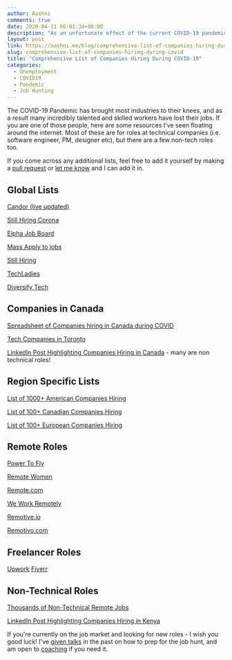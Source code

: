 ```yaml
---
author: Aashni
comments: true
date: 2020-04-11 06:01:34+00:00
description: "As an unfortunate effect of the current COVID-19 pandemic, millions of people are unemployed. Here are some resources to help anyone in the tech industry find which companies are still hiring during the pandemic."
layout: post
link: https://aashni.me/blog/comprehensive-list-of-companies-hiring-during-covid/
slug: comprehensive-list-of-companies-hiring-during-covid
title: "Comprehensive List of Companies Hiring During COVID-19"
categories:
  - Unemployment
  - COVID19
  - Pandemic
  - Job Hunting
---
```


The COVID-19 Pandemic has brought most industries to their knees, and as a result many incredibly talented and skilled workers have lost their jobs. If you are one of those people, here are some resources I've seen floating around the internet. Most of these are for roles at technical companies (i.e. software engineer, PM, designer etc), but there are a few non-tech roles too.

If you come across any additional lists, feel free to add it yourself by making a [pull request](https://github.com/aashnisshah/aashnime) or [let me know](https://aashni.me/contact) and I can add it in.

## Global Lists

[Candor (live updated)](https://candor.co/hiring-freezes/)

[Still Hiring Corona](https://docs.google.com/spreadsheets/d/1lwZ4ot10j-wvQZgA_hJ0AZJS_X3V9HjVk2QLsAU4WMc/edit#gid=0)

[Elpha Job Board](https://elpha.com/companies?sort=newest)

[Mass Apply to jobs](https://www.producthunt.com/posts/massapply)

[Still Hiring](https://stillhiring.org)

[TechLadies](https://hiretechladies.com/jobs)

[Diversify Tech](https://www.diversifytech.co/job-board)

## Companies in Canada

[Spreadsheet of Companies hiring in Canada during COVID](https://docs.google.com/spreadsheets/d/1d2pyNKVOeKbzRzqEMLpxNkT7ABWbPoGLgsPt1CuHsW0/edit#gid=0)

[Tech Companies in Toronto](https://github.com/toriagibbs/toronto-tech-scene)

[LinkedIn Post Highlighting Companies Hiring in Canada](https://www.linkedin.com/feed/news/whos-hiring-in-canada-4531435/) - many are non technical roles!

## Region Specific Lists

[List of 1000+ American Companies Hiring](https://candor.co/hiring-freezes/?utm_campaign=Newsletter&utm_source=hs_email&utm_medium=email&utm_content=85479333&_hsenc=p2ANqtz-8EzWTTh_nkfa9MOsX4n_j9X-1U9IF5L4sf_VdnFcIk0X1EZ-BiIPTesrKk8lOVgta5PH9VBaHlR7lgTblT-KCLm2puYw&_hsmi=85479333)

[List of 100+ Canadian Companies Hiring](https://docs.google.com/spreadsheets/d/1l3FOoUlG466iowicWaRC_-H3tEWTL2kBXNkLwXgDOIA/edit?_hsenc=p2ANqtz-8EzWTTh_nkfa9MOsX4n_j9X-1U9IF5L4sf_VdnFcIk0X1EZ-BiIPTesrKk8lOVgta5PH9VBaHlR7lgTblT-KCLm2puYw&_hsmi=85479333#gid=1929927217)

[List of 100+ European Companies Hiring](https://docs.google.com/spreadsheets/d/1lwZ4ot10j-wvQZgA_hJ0AZJS_X3V9HjVk2QLsAU4WMc/edit?_hsenc=p2ANqtz-8EzWTTh_nkfa9MOsX4n_j9X-1U9IF5L4sf_VdnFcIk0X1EZ-BiIPTesrKk8lOVgta5PH9VBaHlR7lgTblT-KCLm2puYw&_hsmi=85479333#gid=0)

## Remote Roles

[Power To Fly](https://powertofly.com/jobs/)

[Remote Women](https://remotewoman.com/)

[Remote.com](https://remote.com/)

[We Work Remotely](https://weworkremotely.com/)

[Remotive.io](https://remotive.io/remote-jobs)

[Remotivo.com](https://remotivo.com/)

## Freelancer Roles

[Upwork](https://www.upwork.com/)
[Fiverr](http://www.fiverr.com/s2/eb272409e5)

## Non-Technical Roles

[Thousands of Non-Technical Remote Jobs](https://remotelyinclined.substack.com/p/where-to-find-thousands-of-non-tech?utm_campaign=Newsletter&utm_source=hs_email&utm_medium=email&utm_content=85479333&_hsenc=p2ANqtz-8EzWTTh_nkfa9MOsX4n_j9X-1U9IF5L4sf_VdnFcIk0X1EZ-BiIPTesrKk8lOVgta5PH9VBaHlR7lgTblT-KCLm2puYw&_hsmi=85479333)

[LinkedIn Post Highlighting Companies Hiring in Kenya](https://www.linkedin.com/feed/news/whos-hiring-in-canada-4531435/)

If you're currently on the job market and looking for new roles - I wish you good luck! I've [given talks](https://www.youtube.com/watch?v=N__a2v8nVbE) in the past on how to prep for the job hunt, and am open to [coaching](/services) if you need it.
